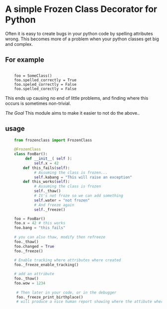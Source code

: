 # A simple Frozen Class Decorator for Python

Often it is easy to create bugs in your python code by spelling attributes wrong.
This becomes more of a problem when your python classes get big and complex.

## For example

```
    
    foo = SomeClass()
    foo.spelled_correctly = True
    foo.speled_correctly = False
    foo.spelled_corectly = False
```

This ends up causing no end of little problems, and finding where this
occurs is sometimes non-trivial.

*The Goal* This module aims to make it easier to not do the above..

## usage

```python
    from frozenclass import FrozenClass
    
    @FrozenClass
    class FooBar():
         def __init__( self ):
             self.x = 42
        def this_fails(self):
             # Assuming the class is frozen...
             self.kabang = "This will raise an exception"
        def this_works(self):
             # Assuming the class is frozen
             self._thaw()
             # It's not froze so we can add something
             self.water = "not frozen"
             # And freeze again
             self._freeze()

    foo = FooBar()
    foo.x = 42 # this works
    foo.bang = "this fails"
    
    # you can also thaw, modify then refreeze
    foo._thaw()
    foo.changed = True
    foo._freeze()
    
    # Enable tracking where attributes where created
    foo._freeze_enable_tracking()

    # add an attribute
    foo._thaw()
    foo.wow = 1234
     
     # Then later in your code, or in the debugger
     foo._freeze_print_birthplace()
     # will produce a nice human report showing where the attibute where defined.
```

